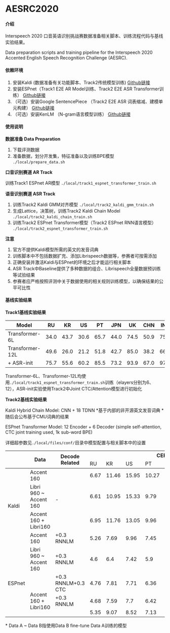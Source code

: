 # AESRC2020


#### 介绍

Interspeech 2020 口音英语识别挑战赛数据准备相关脚本、训练流程代码与基线实验结果。

Data preparation scripts and training pipeline for the Interspeech 2020 Accented English Speech Recognition Challenge (AESRC).

#### 依赖环境

1.  安装Kaldi (数据准备有关功能脚本、Track2传统模型训练) 
    [Github链接](https://github.com/kaldi-asr/kaldi)
2.  安装ESPnet（Track1 E2E AR Model训练、Track2 E2E ASR Transformer训练）
    [Github链接](https://github.com/espnet/espnet)
3.  （可选）安装Google SentencePiece （Track2 E2E ASR 词表缩减、建模单元构建）
    [Github链接](https://github.com/google/sentencepiece)
4.  （可选）安装KenLM （N-gram语言模型训练）
    [Github链接](http://https://github.com/kpu/kenlm)

#### 使用说明

 **数据准备 Data Preparation** 

1.  下载评测数据
2.  准备数据，划分开发集，特征准备以及训练BPE模型 `./local/prepare_data.sh`

 **口音识别赛道 AR Track** 

训练Track1 ESPnet AR模型 `./local/track1_espnet_transformer_train.sh`

 **语音识别赛道 ASR Track** 

1.  训练Track2 Kaldi GMM对齐模型  `./local/track2_kaldi_gmm_train.sh`
2.  生成Lattice，决策树，训练Track2 Kaldi Chain Model  `./local/track2_kaldi_chain_train.sh`
3.  训练Track2 ESPnet Transformer模型（Track2 ESPnet RNN语言模型） `./local/track2_espnet_transformer_train.sh`

**注意**
1.  官方不提供Kaldi模型所需的英文的发音词典
2.  训练脚本中不包括数据扩充、添加Librispeech数据等，参赛者可按需添加
3.  正确安装并激活Kaldi与ESPnet的环境之后才能运行相关脚本
4.  ASR Track中Baseline提供了多种数据的组合、Librispeech全量数据预训练等试验结果
5.  参赛者应严格按照评测中关于数据使用的相关规则训练模型，以确保结果的公平可比性

#### 基线实验结果

**Track1基线实验结果** 

| Model    | RU   | KR   | US   | PT   | JPN  | UK   | CHN  | IND  | AVE  |
| -------- | -- |---- | ---- | ---- | ---- | ---- | ---- | ---- | ---- |
| Transformer-6L  | 34.0 | 43.7 | 30.6 | 65.7 | 44.0 | 74.5 | 50.9 | 75.2 | 52.2 |
| Transformer-12L | 49.6 | 26.0 | 21.2 | 51.8 | 42.7 | 85.0 | 38.2 | 66.1 | 47.8 |
| + ASR-init      | 75.7 | 55.6 | 60.2 | 85.5 | 73.2 | 93.9 | 67.0 | 97.0 | 76.1 |

Transformer-6L、Transformer-12L均使用`./local/track1_espnet_transformer_train.sh`训练（elayers分别为6、12），ASR-init实验使用Track2中Joint CTC/Attention模型进行初始化

**Track2基线实验结果** 

Kaldi Hybrid Chain Model: CNN + 18 TDNN
*基于内部的非开源英文发音词典
*随后会公布基于CMU词典的结果

ESPnet Transformer Model: 12 Encoder + 6 Decoder (simple self-attention, CTC joint training used, 1k sub-word BPE)

详细超参数见`./local/files/conf/`目录中模型配置与相关脚本中的设置
<table>
<thead>
  <tr>
    <th rowspan="2"></th>
    <th rowspan="2">Data</th>
    <th rowspan="2">Decode Related</th>
    <th colspan="9">CER on cv set</th>
  </tr>
  <tr>
    <td>RU</td>
    <td>KR</td>
    <td>US</td>
    <td>PT</td>
    <td>JPN</td>
    <td>UK</td>
    <td>CHN</td>
    <td>IND</td>
    <td>AVE</td>
  </tr>
</thead>
<tbody>
  <tr>
    <td rowspan="3"><br><br>Kaldi</td>
    <td>Accent 160</td>
    <td rowspan="3">-</td>
    <td>6.67</td>
    <td>11.46</td>
    <td>15.95</td>
    <td>10.27</td>
    <td>9.78</td>
    <td>16.88</td>
    <td>20.97</td>
    <td>17.48</td>
    <td>13.68</td>
  </tr>
  <tr>
    <td>Libri 960 ~ Accent 160</td>
    <td>6.61</td>
    <td>10.95</td>
    <td>15.33</td>
    <td>9.79</td>
    <td>9.75</td>
    <td>16.03</td>
    <td>19.68</td>
    <td>16.93</td>
    <td>13.13</td>
  </tr>
  <tr>
    <td>Accent 160 + Libri160</td>
    <td>6.95</td>
    <td>11.76</td>
    <td>13.05</td>
    <td>9.96</td>
    <td>10.15</td>
    <td>14.21</td>
    <td>20.76</td>
    <td>18.26</td>
    <td>13.14</td>
  </tr>
  <tr>
    <td rowspan="5"><br><br><br>ESPnet</td>
    <td>Accent 160</td>
    <td>+0.3 RNNLM</td>
    <td>5.26</td>
    <td>7.69</td>
    <td>9.96</td>
    <td>7.45</td>
    <td>6.79</td>
    <td>10.06</td>
    <td>11.77</td>
    <td>10.05</td>
    <td>8.63</td>
  </tr>
  <tr>
    <td>Libri 960 ~ Accent 160</td>
    <td>+0.3 RNNLM</td>
    <td>4.6</td>
    <td>6.4</td>
    <td>7.42</td>
    <td>5.9</td>
    <td>5.71</td>
    <td>7.64</td>
    <td>9.87</td>
    <td>7.85</td>
    <td>6.92</td>
  </tr>
  <tr>
    <td rowspan="3"><br><br>Accent 160 + Libri160</td>
    <td>+0.3 RNNLM+0.3 CTC</td>
    <td>4.76</td>
    <td>7.81</td>
    <td>7.71</td>
    <td>6.36</td>
    <td>6.4</td>
    <td>7.23</td>
    <td>10.77</td>
    <td>8.01</td>
    <td>7.38</td>
  </tr>
  <tr>
    <td>+0.3 RNNLM</td>
    <td>4.68</td>
    <td>7.59</td>
    <td>7.7</td>
    <td>6.42</td>
    <td>6.37</td>
    <td>7.76</td>
    <td>10.88</td>
    <td>8.41</td>
    <td>7.48</td>
  </tr>
  <tr>
    <td></td>
    <td>5.35</td>
    <td>9.07</td>
    <td>8.52</td>
    <td>7.13</td>
    <td>7.29</td>
    <td>8.6</td>
    <td>12.03</td>
    <td>9.05</td>
    <td>8.38</td>
  </tr>
</tbody>
</table>
* Data A ~ Data B指使用Data B fine-tune Data A训练的模型
